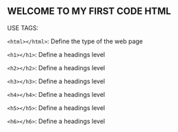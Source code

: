 ## WELCOME TO MY FIRST CODE HTML

 USE TAGS:

`<html></html>`: Define the type of the web page

`<h1></h1>`: Define a headings level 

`<h2></h2>`: Define a headings level

`<h3></h3>`: Define a headings level

`<h4></h4>`: Define a headings level

`<h5></h5>`: Define a headings level

`<h6></h6>`: Define a headings level